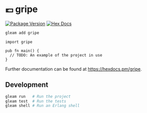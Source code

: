 # 💷 gripe 

[![Package Version](https://img.shields.io/hexpm/v/stripe)](https://hex.pm/packages/stripe)
[![Hex Docs](https://img.shields.io/badge/hex-docs-ffaff3)](https://hexdocs.pm/stripe/)

```sh
gleam add gripe
```
```gleam
import gripe

pub fn main() {
  // TODO: An example of the project in use
}
```

Further documentation can be found at <https://hexdocs.pm/gripe>.

## Development

```sh
gleam run   # Run the project
gleam test  # Run the tests
gleam shell # Run an Erlang shell
```
